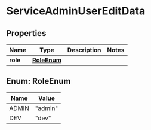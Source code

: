 

# ServiceAdminUserEditData


## Properties

| Name | Type | Description | Notes |
|------------ | ------------- | ------------- | -------------|
|**role** | [**RoleEnum**](#RoleEnum) |  |  |



## Enum: RoleEnum

| Name | Value |
|---- | -----|
| ADMIN | &quot;admin&quot; |
| DEV | &quot;dev&quot; |



